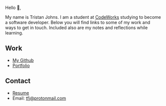 Hello 👋, 

My name is Tristan Johns. I am a student at [CodeWorks](https://boisecodeworks.com) studying to become a software developer. Below you will find links to some of my work and ways to get in touch. Included also are my notes and reflections while learning. 

## Work

  + [My Github](https://github.com/TristanFJ)
  + [Portfolio](https://TristanFJ.github.io/)

## Contact

  + [Resume](https://TristanFJ.github.io/resume)
  + Email: tfj@protonmail.com
  
